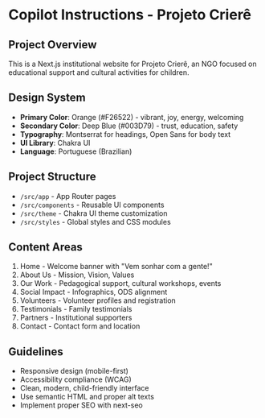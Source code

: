 # Copilot Instructions - Projeto Crierê

<!-- Use this file to provide workspace-specific custom instructions to Copilot. For more details, visit https://code.visualstudio.com/docs/copilot/copilot-customization#_use-a-githubcopilotinstructionsmd-file -->

## Project Overview
This is a Next.js institutional website for Projeto Crierê, an NGO focused on educational support and cultural activities for children.

## Design System
- **Primary Color**: Orange (#F26522) - vibrant, joy, energy, welcoming
- **Secondary Color**: Deep Blue (#003D79) - trust, education, safety
- **Typography**: Montserrat for headings, Open Sans for body text
- **UI Library**: Chakra UI
- **Language**: Portuguese (Brazilian)

## Project Structure
- `/src/app` - App Router pages
- `/src/components` - Reusable UI components
- `/src/theme` - Chakra UI theme customization
- `/src/styles` - Global styles and CSS modules

## Content Areas
1. Home - Welcome banner with "Vem sonhar com a gente!"
2. About Us - Mission, Vision, Values
3. Our Work - Pedagogical support, cultural workshops, events
4. Social Impact - Infographics, ODS alignment
5. Volunteers - Volunteer profiles and registration
6. Testimonials - Family testimonials
7. Partners - Institutional supporters
8. Contact - Contact form and location

## Guidelines
- Responsive design (mobile-first)
- Accessibility compliance (WCAG)
- Clean, modern, child-friendly interface
- Use semantic HTML and proper alt texts
- Implement proper SEO with next-seo
